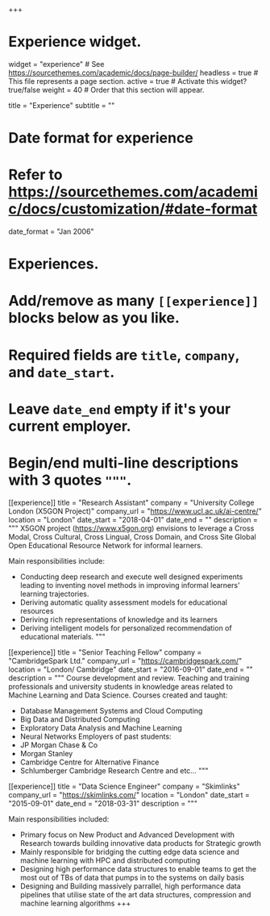 +++
# Experience widget.
widget = "experience"  # See https://sourcethemes.com/academic/docs/page-builder/
headless = true  # This file represents a page section.
active = true  # Activate this widget? true/false
weight = 40  # Order that this section will appear.

title = "Experience"
subtitle = ""

# Date format for experience
#   Refer to https://sourcethemes.com/academic/docs/customization/#date-format
date_format = "Jan 2006"

# Experiences.
#   Add/remove as many `[[experience]]` blocks below as you like.
#   Required fields are `title`, `company`, and `date_start`.
#   Leave `date_end` empty if it's your current employer.
#   Begin/end multi-line descriptions with 3 quotes `"""`.

[[experience]]
  title = "Research Assistant"
  company = "University College London (X5GON Project)"
  company_url = "https://www.ucl.ac.uk/ai-centre/"
  location = "London"
  date_start = "2018-04-01"
  date_end = ""
  description = """
  X5GON project (https://www.x5gon.org) envisions to leverage a Cross Modal, Cross Cultural, Cross Lingual, Cross Domain, and Cross Site Global Open Educational Resource Network for informal learners. 

Main responsibilities include:
- Conducting deep research and execute well designed experiments leading to inventing novel methods in improving informal learners' learning trajectories.
- Deriving automatic quality assessment models for educational resources
- Deriving rich representations of knowledge and its learners
- Deriving intelligent models for personalized recommendation of educational materials.
  """

[[experience]]
  title = "Senior Teaching Fellow"
  company = "CambridgeSpark Ltd."
  company_url = "https://cambridgespark.com/"
  location = "London/ Cambridge"
  date_start = "2016-09-01"
  date_end = ""
  description = """
 Course development and review. Teaching and training professionals and university students in knowledge areas related to Machine Learning and Data Science.
Courses created and taught:
- Database Management Systems and Cloud Computing
- Big Data and Distributed Computing
- Exploratory Data Analysis and Machine Learning
- Neural Networks
Employers of past students:
- JP Morgan Chase & Co
- Morgan Stanley
- Cambridge Centre for Alternative Finance
- Schlumberger Cambridge Research Centre and etc...
"""

[[experience]]
  title = "Data Science Engineer"
  company = "Skimlinks"
  company_url = "https://skimlinks.com/"
  location = "London"
  date_start = "2015-09-01"
  date_end = "2018-03-31"
  description = """

Main responsibilities included:
  - Primary focus on New Product and Advanced Development with Research towards building innovative data products for Strategic growth
- Mainly responsible for bridging the cutting edge data science and machine learning with HPC and distributed computing
- Designing high performance data structures to enable teams to get the most out of TBs of data that pumps in to the systems on daily basis
- Designing and Building massively parrallel, high performance data pipelines that utilise state of the art data structures, compression and machine learning algorithms
+++
